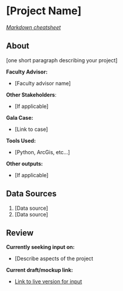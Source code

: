 
# [Project Name]
_[Markdown cheatsheet](https://www.markdownguide.org/cheat-sheet/)_

## About
[one short paragraph describing your project]

**Faculty Advisor:**
- [Faculty advisor name]

**Other Stakeholders**:
- [If applicable]

**Gala Case:** 
- [Link to case]

**Tools Used:** 
- [Python, ArcGis, etc...]

**Other outputs:**
- [If applicable]

## Data Sources

1. [Data source]
2. [Data source]

## Review
**Currently seeking input on:**
- [Describe aspects of the project 

**Current draft/mockup link:** 
- [Link to live version for input]()

